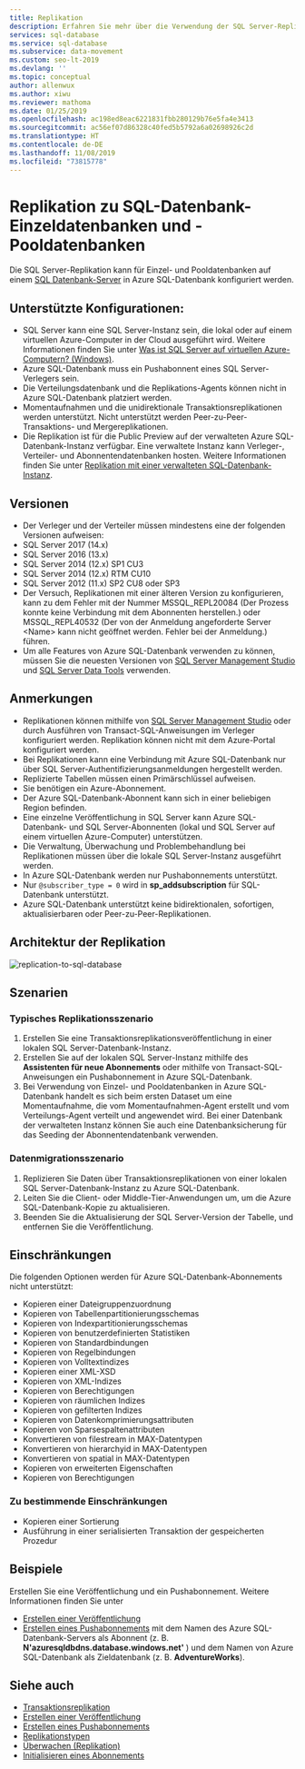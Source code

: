 ```yaml
---
title: Replikation
description: Erfahren Sie mehr über die Verwendung der SQL Server-Replikation mit Azure SQL-Datenbank-Einzeldatenbanken und Datenbanken in Pools für elastische Datenbanken.
services: sql-database
ms.service: sql-database
ms.subservice: data-movement
ms.custom: seo-lt-2019
ms.devlang: ''
ms.topic: conceptual
author: allenwux
ms.author: xiwu
ms.reviewer: mathoma
ms.date: 01/25/2019
ms.openlocfilehash: ac198ed8eac6221831fbb280129b76e5fa4e3413
ms.sourcegitcommit: ac56ef07d86328c40fed5b5792a6a02698926c2d
ms.translationtype: HT
ms.contentlocale: de-DE
ms.lasthandoff: 11/08/2019
ms.locfileid: "73815778"
---
```

# <a name="replication-to-sql-database-single-and-pooled-databases"></a>Replikation zu SQL-Datenbank-Einzeldatenbanken und -Pooldatenbanken

Die SQL Server-Replikation kann für Einzel- und Pooldatenbanken auf einem [SQL Datenbank-Server](sql-database-servers.md) in Azure SQL-Datenbank konfiguriert werden.  

## <a name="supported-configurations"></a>**Unterstützte Konfigurationen**:
  
- SQL Server kann eine SQL Server-Instanz sein, die lokal oder auf einem virtuellen Azure-Computer in der Cloud ausgeführt wird. Weitere Informationen finden Sie unter [Was ist SQL Server auf virtuellen Azure-Computern? (Windows)](https://azure.microsoft.com/documentation/articles/virtual-machines-sql-server-infrastructure-services/).  
- Azure SQL-Datenbank muss ein Pushabonnent eines SQL Server-Verlegers sein.  
- Die Verteilungsdatenbank und die Replikations-Agents können nicht in Azure SQL-Datenbank platziert werden.  
- Momentaufnahmen und die unidirektionale Transaktionsreplikationen werden unterstützt. Nicht unterstützt werden Peer-zu-Peer-Transaktions- und Mergereplikationen.
- Die Replikation ist für die Public Preview auf der verwalteten Azure SQL-Datenbank-Instanz verfügbar. Eine verwaltete Instanz kann Verleger-, Verteiler- und Abonnentendatenbanken hosten. Weitere Informationen finden Sie unter [Replikation mit einer verwalteten SQL-Datenbank-Instanz](replication-with-sql-database-managed-instance.md).

## <a name="versions"></a>Versionen  

- Der Verleger und der Verteiler müssen mindestens eine der folgenden Versionen aufweisen:  
- SQL Server 2017 (14.x)
- SQL Server 2016 (13.x)
- SQL Server 2014 (12.x) SP1 CU3
- SQL Server 2014 (12.x) RTM CU10
- SQL Server 2012 (11.x) SP2 CU8 oder SP3
- Der Versuch, Replikationen mit einer älteren Version zu konfigurieren, kann zu dem Fehler mit der Nummer MSSQL_REPL20084 (Der Prozess konnte keine Verbindung mit dem Abonnenten herstellen.) oder MSSQL_REPL40532 (Der von der Anmeldung angeforderte Server \<Name> kann nicht geöffnet werden. Fehler bei der Anmeldung.) führen.  
- Um alle Features von Azure SQL-Datenbank verwenden zu können, müssen Sie die neuesten Versionen von [SQL Server Management Studio](https://docs.microsoft.com/sql/ssms/download-sql-server-management-studio-ssms) und [SQL Server Data Tools](https://docs.microsoft.com/sql/ssdt/download-sql-server-data-tools-ssdt) verwenden.  
  
## <a name="remarks"></a>Anmerkungen

- Replikationen können mithilfe von [SQL Server Management Studio](https://docs.microsoft.com/sql/ssms/download-sql-server-management-studio-ssms) oder durch Ausführen von Transact-SQL-Anweisungen im Verleger konfiguriert werden. Replikation können nicht mit dem Azure-Portal konfiguriert werden.  
- Bei Replikationen kann eine Verbindung mit Azure SQL-Datenbank nur über SQL Server-Authentifizierungsanmeldungen hergestellt werden.
- Replizierte Tabellen müssen einen Primärschlüssel aufweisen.  
- Sie benötigen ein Azure-Abonnement.  
- Der Azure SQL-Datenbank-Abonnent kann sich in einer beliebigen Region befinden.  
- Eine einzelne Veröffentlichung in SQL Server kann Azure SQL-Datenbank- und SQL Server-Abonnenten (lokal und SQL Server auf einem virtuellen Azure-Computer) unterstützen.  
- Die Verwaltung, Überwachung und Problembehandlung bei Replikationen müssen über die lokale SQL Server-Instanz ausgeführt werden.  
- In Azure SQL-Datenbank werden nur Pushabonnements unterstützt.  
- Nur `@subscriber_type = 0` wird in **sp_addsubscription** für SQL-Datenbank unterstützt.  
- Azure SQL-Datenbank unterstützt keine bidirektionalen, sofortigen, aktualisierbaren oder Peer-zu-Peer-Replikationen.

## <a name="replication-architecture"></a>Architektur der Replikation  

![replication-to-sql-database](./media/replication-to-sql-database/replication-to-sql-database.png)  

## <a name="scenarios"></a>Szenarien  

### <a name="typical-replication-scenario"></a>Typisches Replikationsszenario  

1. Erstellen Sie eine Transaktionsreplikationsveröffentlichung in einer lokalen SQL Server-Datenbank-Instanz.  
2. Erstellen Sie auf der lokalen SQL Server-Instanz mithilfe des **Assistenten für neue Abonnements** oder mithilfe von Transact-SQL-Anweisungen ein Pushabonnement in Azure SQL-Datenbank.  
3. Bei Verwendung von Einzel- und Pooldatenbanken in Azure SQL-Datenbank handelt es sich beim ersten Dataset um eine Momentaufnahme, die vom Momentaufnahmen-Agent erstellt und vom Verteilungs-Agent verteilt und angewendet wird. Bei einer Datenbank der verwalteten Instanz können Sie auch eine Datenbanksicherung für das Seeding der Abonnentendatenbank verwenden.

### <a name="data-migration-scenario"></a>Datenmigrationsszenario  

1. Replizieren Sie Daten über Transaktionsreplikationen von einer lokalen SQL Server-Datenbank-Instanz zu Azure SQL-Datenbank.  
2. Leiten Sie die Client- oder Middle-Tier-Anwendungen um, um die Azure SQL-Datenbank-Kopie zu aktualisieren.  
3. Beenden Sie die Aktualisierung der SQL Server-Version der Tabelle, und entfernen Sie die Veröffentlichung.  

## <a name="limitations"></a>Einschränkungen

Die folgenden Optionen werden für Azure SQL-Datenbank-Abonnements nicht unterstützt:

- Kopieren einer Dateigruppenzuordnung  
- Kopieren von Tabellenpartitionierungsschemas  
- Kopieren von Indexpartitionierungsschemas  
- Kopieren von benutzerdefinierten Statistiken  
- Kopieren von Standardbindungen  
- Kopieren von Regelbindungen  
- Kopieren von Volltextindizes  
- Kopieren einer XML-XSD  
- Kopieren von XML-Indizes  
- Kopieren von Berechtigungen  
- Kopieren von räumlichen Indizes  
- Kopieren von gefilterten Indizes  
- Kopieren von Datenkomprimierungsattributen  
- Kopieren von Sparsespaltenattributen  
- Konvertieren von filestream in MAX-Datentypen  
- Konvertieren von hierarchyid in MAX-Datentypen  
- Konvertieren von spatial in MAX-Datentypen  
- Kopieren von erweiterten Eigenschaften  
- Kopieren von Berechtigungen  

### <a name="limitations-to-be-determined"></a>Zu bestimmende Einschränkungen

- Kopieren einer Sortierung  
- Ausführung in einer serialisierten Transaktion der gespeicherten Prozedur  

## <a name="examples"></a>Beispiele

Erstellen Sie eine Veröffentlichung und ein Pushabonnement. Weitere Informationen finden Sie unter
  
- [Erstellen einer Veröffentlichung](https://docs.microsoft.com/sql/relational-databases/replication/publish/create-a-publication)
- [Erstellen eines Pushabonnements](https://docs.microsoft.com/sql/relational-databases/replication/create-a-push-subscription/) mit dem Namen des Azure SQL-Datenbank-Servers als Abonnent (z. B. **N'azuresqldbdns.database.windows.net'** ) und dem Namen von Azure SQL-Datenbank als Zieldatenbank (z. B. **AdventureWorks**).  

## <a name="see-also"></a>Siehe auch  

- [Transaktionsreplikation](sql-database-managed-instance-transactional-replication.md)
- [Erstellen einer Veröffentlichung](https://docs.microsoft.com/sql/relational-databases/replication/publish/create-a-publication)
- [Erstellen eines Pushabonnements](https://docs.microsoft.com/sql/relational-databases/replication/create-a-push-subscription/)
- [Replikationstypen](https://docs.microsoft.com/sql/relational-databases/replication/types-of-replication)
- [Überwachen (Replikation)](https://docs.microsoft.com/sql/relational-databases/replication/monitor/monitoring-replication)
- [Initialisieren eines Abonnements](https://docs.microsoft.com/sql/relational-databases/replication/initialize-a-subscription)  
